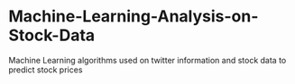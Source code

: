 # Machine-Learning-Analysis-on-Stock-Data
Machine Learning algorithms used on twitter information and stock data to predict stock prices

